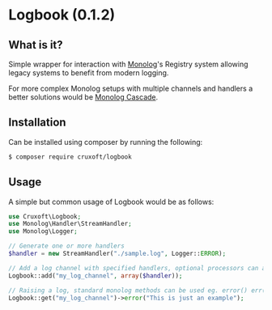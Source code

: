 # Logbook (0.1.2)

## What is it?

Simple wrapper for interaction with [Monolog](https://github.com/Seldaek/monolog)'s Registry system allowing legacy systems to 
benefit from modern logging.

For more complex Monolog setups with multiple channels and handlers a better solutions would be [Monolog Cascade](https://github.com/theorchard/monolog-cascade).

## Installation

Can be installed using composer by running the following:

```sh
$ composer require cruxoft/logbook
```

## Usage

A simple but common usage of Logbook would be as follows: 

```php
use Cruxoft\Logbook;
use Monolog\Handler\StreamHandler;
use Monolog\Logger;

// Generate one or more handlers
$handler = new StreamHandler("./sample.log", Logger::ERROR);

// Add a log channel with specified handlers, optional processors can also be added
Logbook::add("my_log_channel", array($handler));

// Raising a log, standard monolog methods can be used eg. error() err(), addError()
Logbook::get("my_log_channel")->error("This is just an example");
```
